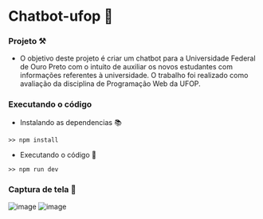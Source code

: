 # Chatbot-ufop 🤖

### Projeto ⚒️
- O objetivo deste projeto é criar um chatbot para a Universidade Federal de Ouro Preto com o intuito de auxiliar os novos estudantes com informações referentes à universidade. O trabalho foi realizado como avaliação da disciplina de Programação Web da UFOP. 

### Executando o código
- Instalando as dependencias 📚

```
>> npm install
```

- Executando o código 🚀
```
>> npm run dev
```
### Captura de tela 📸
![image](https://github.com/mateus-hamade/chatbot-ufop/assets/88840131/d623b8ee-2932-4e57-8b7b-0bdaebacb62c)
![image](https://github.com/mateus-hamade/chatbot-ufop/assets/88840131/31546403-739d-4b95-948a-fbf2333d843f)
